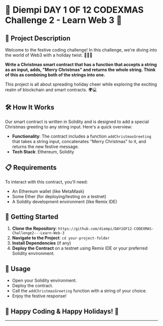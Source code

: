 

# 🎄 Diempi DAY 1 OF 12 CODEXMAS Challenge 2 - Learn Web 3 🎄

## 🌟 Project Description
Welcome to the festive coding challenge! In this challenge, we're diving into the world of Web3 with a holiday twist. 🎅🏼🚀

**Write a Christmas smart contract that has a function that accepts a string as an input, adds, "Merry Christmas" and returns the whole string. Think of this as combining both of the strings into one.**

This project is all about spreading holiday cheer while exploring the exciting realm of blockchain and smart contracts. 🌍💻

## 🛠️ How It Works
Our smart contract is written in Solidity and is designed to add a special Christmas greeting to any string input. Here's a quick overview:

- **Functionality**: The contract includes a function `addChristmasGreeting` that takes a string input, concatenates "Merry Christmas" to it, and returns the new festive message.
- **Tech Stack**: Ethereum, Solidity

## 📋 Requirements
To interact with this contract, you'll need:
- An Ethereum wallet (like MetaMask)
- Some Ether (for deploying/testing on a testnet)
- A Solidity development environment (like Remix IDE)

## 🚀 Getting Started
1. **Clone the Repository**: `https://github.com/diempi/DAY1OF12-CODEXMAS-Challenge2---Learn-Web-3`
2. **Navigate to the Project**: `cd your-project-folder`
3. **Install Dependencies** (if any)
4. **Deploy the Contract** on a testnet using Remix IDE or your preferred Solidity environment.

## 📝 Usage
- Open your Solidity environment.
- Deploy the contract.
- Call the `addChristmasGreeting` function with a string of your choice.
- Enjoy the festive response!

## 🎉 Happy Coding & Happy Holidays! 🎉

---
